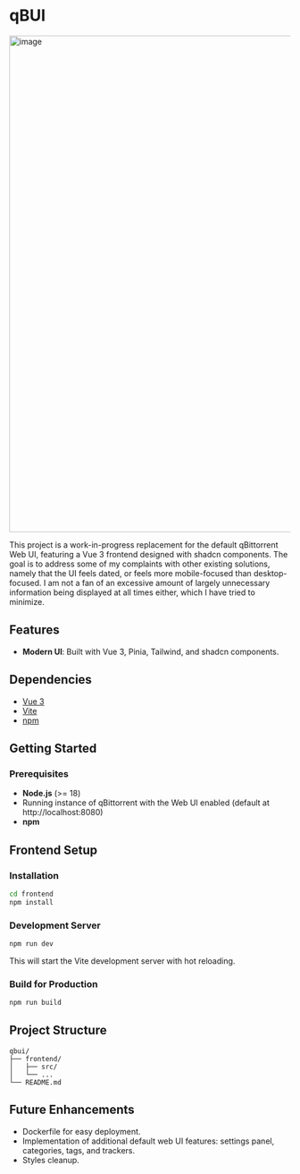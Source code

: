 # qBUI
<img width="1913" height="888" alt="image" src="https://github.com/user-attachments/assets/57a84ed2-d945-419b-bc37-5938f432c9da" />

This project is a work-in-progress replacement for the default qBittorrent Web UI, featuring a Vue 3 frontend designed with shadcn components. The goal is to address some of my complaints with other existing solutions, namely that the UI feels dated, or feels more mobile-focused than desktop-focused. I am not a fan of an excessive amount of largely unnecessary information being displayed at all times either, which I have tried to minimize. 

## Features

* **Modern UI**: Built with Vue 3, Pinia, Tailwind, and shadcn components.

## Dependencies

* [Vue 3](https://vuejs.org/)
* [Vite](https://vite.dev/)
* [npm](https://www.npmjs.com/)

## Getting Started

### Prerequisites

* **Node.js** (>= 18)
* Running instance of qBittorrent with the Web UI enabled (default at http://localhost:8080)
* **npm**

## Frontend Setup

### Installation

```sh
cd frontend
npm install
```

### Development Server

```sh
npm run dev
```

This will start the Vite development server with hot reloading.

### Build for Production

```sh
npm run build
```

## Project Structure

```
qbui/
├── frontend/
│   ├── src/
│   └── ...
└── README.md
```

## Future Enhancements

* Dockerfile for easy deployment.
* Implementation of additional default web UI features: settings panel, categories, tags, and trackers.
* Styles cleanup.
